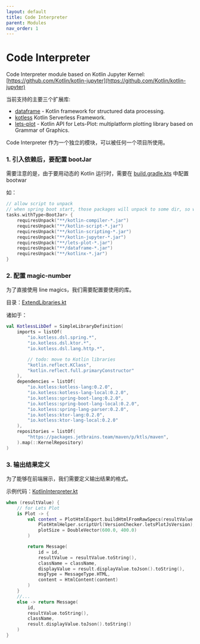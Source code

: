 ```yaml
---
layout: default
title: Code Interpreter 
parent: Modules
nav_order: 1
---
```


# Code Interpreter

Code Interpreter module based on Kotlin Jupyter Kernel: [https://github.com/Kotlin/kotlin-jupyter](https://github.com/Kotlin/kotlin-jupyter)

当前支持的主要三个扩展库:

* [dataframe](https://github.com/Kotlin/dataframe) - Kotlin framework for structured data processing.
* [kotless](https://github.com/JetBrains/kotless)  Kotlin Serverless Framework.
* [lets-plot](https://github.com/JetBrains/lets-plot-kotlin) - Kotlin API for Lets-Plot: multiplatform plotting library based on Grammar of Graphics.

Code Interpreter 作为一个独立的模块，可以被任何一个项目所使用。

### 1. 引入依赖后，要配置 bootJar

需要注意的是，由于要用动态的 Kotlin 运行时，需要在 [build.gradle.kts](./build.gradle.kts) 中配置 bootwar

如：

```kotlin
// allow script to unpack
// when spring boot start, those packages will unpack to some dir, so we can call it REPL.
tasks.withType<BootJar> {
    requiresUnpack("**/kotlin-compiler-*.jar")
    requiresUnpack("**/kotlin-script-*.jar")
    requiresUnpack("**/kotlin-scripting-*.jar")
    requiresUnpack("**/kotlin-jupyter-*.jar")
    requiresUnpack("**/lets-plot-*.jar")
    requiresUnpack("**/dataframe-*.jar")
    requiresUnpack("**/kotlinx-*.jar")
}
```

### 2. 配置 magic-number

为了直接使用 line magics，我们需要配置要使用的库。

目录：[ExtendLibraries.kt](src/main/kotlin/cc/unitmesh/code/interpreter/compiler/ExtendLibraries.kt)

诸如于：

```kotlin
val KotlessLibDef = SimpleLibraryDefinition(
    imports = listOf(
        "io.kotless.dsl.spring.*",
        "io.kotless.dsl.ktor.*",
        "io.kotless.dsl.lang.http.*",

        // todo: move to Kotlin libraries
        "kotlin.reflect.KClass",
        "kotlin.reflect.full.primaryConstructor"
    ),
    dependencies = listOf(
        "io.kotless:kotless-lang:0.2.0",
        "io.kotless:kotless-lang-local:0.2.0",
        "io.kotless:spring-boot-lang:0.2.0",
        "io.kotless:spring-boot-lang-local:0.2.0",
        "io.kotless:spring-lang-parser:0.2.0",
        "io.kotless:ktor-lang:0.2.0",
        "io.kotless:ktor-lang-local:0.2.0"
    ),
    repositories = listOf(
        "https://packages.jetbrains.team/maven/p/ktls/maven",
    ).map(::KernelRepository)
)
```

### 3. 输出结果定义

为了能够在前端展示，我们需要定义输出结果的格式。

示例代码：[KotlinInterpreter.kt](src/main/kotlin/cc/unitmesh/code/interpreter/KotlinInterpreter.kt)

```kotlin
when (resultValue) {
    // for Lets Plot
    is Plot -> {
        val content = PlotHtmlExport.buildHtmlFromRawSpecs(resultValue.toSpec(),
            PlotHtmlHelper.scriptUrl(VersionChecker.letsPlotJsVersion),
            plotSize = DoubleVector(600.0, 400.0)
        )

        return Message(
            id = id,
            resultValue = resultValue.toString(),
            className = className,
            displayValue = result.displayValue.toJson().toString(),
            msgType = MessageType.HTML,
            content = HtmlContent(content)
        )
    }
    //...
    else -> return Message(
        id,
        resultValue.toString(),
        className,
        result.displayValue.toJson().toString()
    )
}
```


